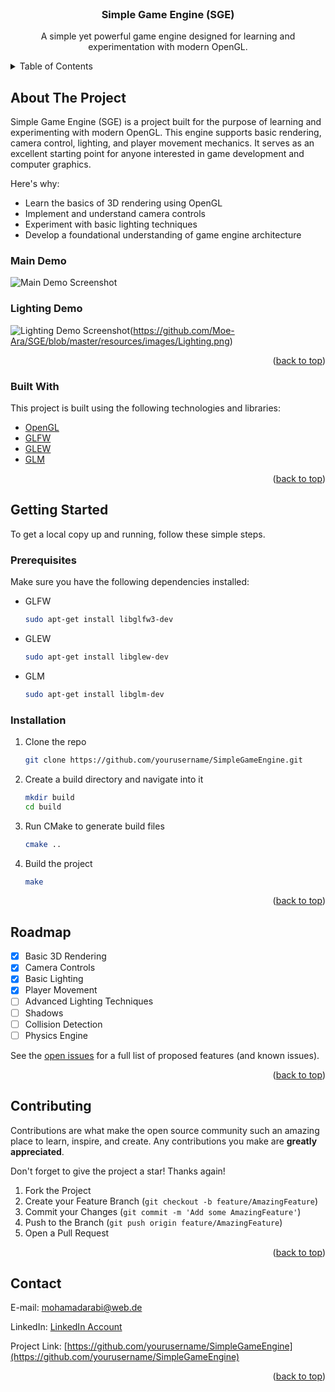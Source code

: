 
<div id="top"></div>

<!-- PROJECT LOGO -->
<br />
<div align="center">
  <a href="https://github.com/yourusername/SimpleGameEngine">
  </a>

  <h3 align="center">Simple Game Engine (SGE)</h3>

  <p align="center">
    A simple yet powerful game engine designed for learning and experimentation with modern OpenGL.
    <br />
  </p>
</div>

<!-- TABLE OF CONTENTS -->
<details>
  <summary>Table of Contents</summary>
  <ol>
    <li>
      <a href="#about-the-project">About The Project</a>
      <ul>
        <li><a href="#built-with">Built With</a></li>
      </ul>
    </li>
    <li>
      <a href="#getting-started">Getting Started</a>
      <ul>
        <li><a href="#prerequisites">Prerequisites</a></li>
        <li><a href="#installation">Installation</a></li>
      </ul>
    </li>
    <li><a href="#roadmap">Roadmap</a></li>
    <li><a href="#contributing">Contributing</a></li>
    <li><a href="#contact">Contact</a></li>
  </ol>
</details>

<!-- ABOUT THE PROJECT -->
## About The Project

Simple Game Engine (SGE) is a project built for the purpose of learning and experimenting with modern OpenGL. This engine supports basic rendering, camera control, lighting, and player movement mechanics. It serves as an excellent starting point for anyone interested in game development and computer graphics.

Here's why:
* Learn the basics of 3D rendering using OpenGL
* Implement and understand camera controls
* Experiment with basic lighting techniques
* Develop a foundational understanding of game engine architecture

### Main Demo
![Main Demo Screenshot][main-demo-screenshot]
<br />
### Lighting Demo
![Lighting Demo Screenshot][lighting-demo-screenshot](https://github.com/Moe-Ara/SGE/blob/master/resources/images/Lighting.png)

<p align="right">(<a href="#top">back to top</a>)</p>

### Built With

This project is built using the following technologies and libraries:

* [OpenGL](https://www.opengl.org/)
* [GLFW](https://www.glfw.org/)
* [GLEW](http://glew.sourceforge.net/)
* [GLM](https://glm.g-truc.net/0.9.9/index.html)

<p align="right">(<a href="#top">back to top</a>)</p>

<!-- GETTING STARTED -->
## Getting Started

To get a local copy up and running, follow these simple steps.

### Prerequisites

Make sure you have the following dependencies installed:
* GLFW
  ```sh
  sudo apt-get install libglfw3-dev
  ```
* GLEW
  ```sh
  sudo apt-get install libglew-dev
  ```
* GLM
  ```sh
  sudo apt-get install libglm-dev
  ```

### Installation

1. Clone the repo
   ```sh
   git clone https://github.com/yourusername/SimpleGameEngine.git
   ```
2. Create a build directory and navigate into it
   ```sh
   mkdir build
   cd build
   ```
3. Run CMake to generate build files
   ```sh
   cmake ..
   ```
4. Build the project
   ```sh
   make
   ```

<p align="right">(<a href="#top">back to top</a>)</p>

<!-- ROADMAP -->
## Roadmap

- [x] Basic 3D Rendering
- [x] Camera Controls
- [x] Basic Lighting
- [x] Player Movement
- [ ] Advanced Lighting Techniques
- [ ] Shadows
- [ ] Collision Detection
- [ ] Physics Engine

See the [open issues](https://github.com/yourusername/SimpleGameEngine/issues) for a full list of proposed features (and known issues).

<p align="right">(<a href="#top">back to top</a>)</p>

<!-- CONTRIBUTING -->
## Contributing

Contributions are what make the open source community such an amazing place to learn, inspire, and create. Any contributions you make are **greatly appreciated**.

Don't forget to give the project a star! Thanks again!

1. Fork the Project
2. Create your Feature Branch (`git checkout -b feature/AmazingFeature`)
3. Commit your Changes (`git commit -m 'Add some AmazingFeature'`)
4. Push to the Branch (`git push origin feature/AmazingFeature`)
5. Open a Pull Request

<p align="right">(<a href="#top">back to top</a>)</p>

<!-- CONTACT -->
## Contact
E-mail: mohamadarabi@web.de

LinkedIn: [LinkedIn Account](https://www.linkedin.com/in/mohamad-arabi-a91773215/)

Project Link: [https://github.com/yourusername/SimpleGameEngine](https://github.com/yourusername/SimpleGameEngine)
<p align="right">(<a href="#top">back to top</a>)</p>

<!-- MARKDOWN LINKS & IMAGES -->
<!-- https://www.markdownguide.org/basic-syntax/#reference-style-links -->

[main-demo-screenshot]: path/to/main-demo-screenshot.png
[lighting-demo-screenshot]: path/to/lighting-demo-screenshot.png
